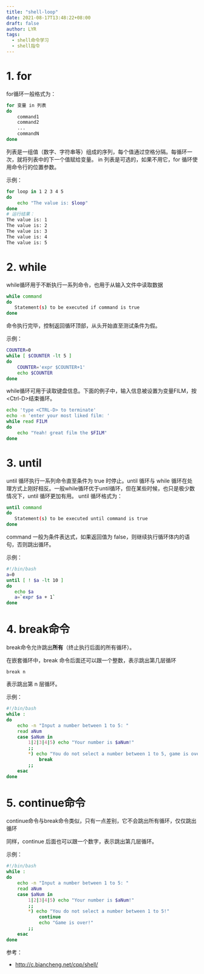 ```yaml
---
title: "shell-loop"
date: 2021-08-17T13:48:22+08:00
draft: false
author: LYR
tags:
  - shell命令学习
  - shell指令
---
```




# 1. for

for循环一般格式为：

```bash
for 变量 in 列表
do
    command1
    command2
    ...
    commandN
done
```

列表是一组值（数字、字符串等）组成的序列，每个值通过空格分隔。每循环一次，就将列表中的下一个值赋给变量。
in 列表是可选的，如果不用它，for 循环使用命令行的位置参数。

示例：

```bash
for loop in 1 2 3 4 5
do
    echo "The value is: $loop"
done
# 运行结果：
The value is: 1
The value is: 2
The value is: 3
The value is: 4
The value is: 5
```

# 2. while

while循环用于不断执行一系列命令，也用于从输入文件中读取数据

```bash
while command
do
   Statement(s) to be executed if command is true
done
```

命令执行完毕，控制返回循环顶部，从头开始直至测试条件为假。

示例：

```bash
COUNTER=0
while [ $COUNTER -lt 5 ]
do
    COUNTER='expr $COUNTER+1'
    echo $COUNTER
done
```

while循环可用于读取键盘信息。下面的例子中，输入信息被设置为变量FILM，按\<Ctrl-D>结束循环。

```bash
echo 'type <CTRL-D> to terminate'
echo -n 'enter your most liked film: '
while read FILM
do
    echo "Yeah! great film the $FILM"
done
```

# 3. until

until 循环执行一系列命令直至条件为 true 时停止。until 循环与 while 循环在处理方式上刚好相反。一般while循环优于until循环，但在某些时候，也只是极少数情况下，until 循环更加有用。
until 循环格式为：

```bash
until command
do
   Statement(s) to be executed until command is true
done
```

command 一般为条件表达式，如果返回值为 false，则继续执行循环体内的语句，否则跳出循环。

示例：

```bash
#!/bin/bash
a=0
until [ ! $a -lt 10 ]
do
   echo $a
   a=`expr $a + 1`
done
```

# 4. break命令

break命令允许跳出**所有**（终止执行后面的所有循环）。

在嵌套循环中，break 命令后面还可以跟一个整数，表示跳出第几层循环

```
break n
```

表示跳出第 n 层循环。

示例：

```bash
#!/bin/bash
while :
do
    echo -n "Input a number between 1 to 5: "
    read aNum
    case $aNum in
        1|2|3|4|5) echo "Your number is $aNum!"
        ;;
        *) echo "You do not select a number between 1 to 5, game is over!"
            break
        ;;
    esac
done
```

# 5. continue命令

continue命令与break命令类似，只有一点差别，它不会跳出所有循环，仅仅跳出循环

同样，continue 后面也可以跟一个数字，表示跳出第几层循环。

 示例：

```bash
#!/bin/bash
while :
do
    echo -n "Input a number between 1 to 5: "
    read aNum
    case $aNum in
        1|2|3|4|5) echo "Your number is $aNum!"
        ;;
        *) echo "You do not select a number between 1 to 5!"
            continue
            echo "Game is over!"
        ;;
    esac
done
```





参考：

- http://c.biancheng.net/cpp/shell/